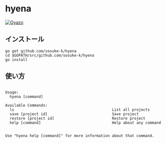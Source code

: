 # hyena

[![Gyazo](http://i.gyazo.com/70a5a135291e5b9bf19d3ba1489ca060.png)](http://gyazo.com/70a5a135291e5b9bf19d3ba1489ca060)

## インストール

```
go get github.com/sosuke-k/hyena
cd $GOPATH/src/github.com/sosuke-k/hyena
go install
```


## 使い方

<usage>

```

Usage:
  hyena [command]

Available Commands:
  ls                                            List all projects
  save [project id]                             Save project
  restore [project id]                          Restore project
  help [command]                                Help about any command


Use "hyena help [command]" for more information about that command.
```

</usage>
